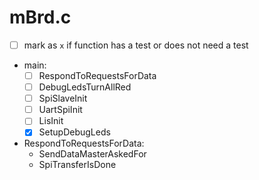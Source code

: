 # mBrd.c
- [ ] mark as `x` if function has a test or does not need a test
- main:
    - [ ] RespondToRequestsForData
    - [ ] DebugLedsTurnAllRed
    - [ ] SpiSlaveInit
    - [ ] UartSpiInit
    - [ ] LisInit
    - [x] SetupDebugLeds

- RespondToRequestsForData:
    - SendDataMasterAskedFor
    - SpiTransferIsDone
